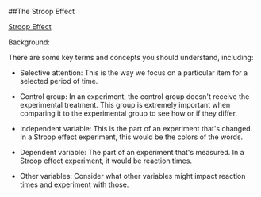 ##The Stroop Effect

[Stroop Effect](https://www.verywellmind.com/what-is-the-stroop-effect-2795832)

Background:

There are some key terms and concepts you should understand, including:


- Selective attention: This is the way we focus on a particular item for a selected period of time.

- Control group: In an experiment, the control group doesn't receive the experimental treatment.
                 This group is extremely important when comparing it to the experimental group to see how or if they differ.
                 
- Independent variable: This is the part of an experiment that's changed.
                        In a Stroop effect experiment, this would be the colors of the words.
                        
- Dependent variable: The part of an experiment that's measured. In a Stroop effect experiment, it would be reaction times.
   
- Other variables: Consider what other variables might impact reaction times and experiment with those.

